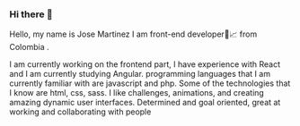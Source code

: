 ### Hi there 👋
Hello, my name is  Jose Martinez  I am  front-end developer🎯📈 from Colombia .


I am currently working on the frontend part, I have experience with React and I am currently studying Angular.
programming languages that I am currently familiar with are javascript and php. Some of the technologies that I know are html, css, sass.
I like challenges, animations, and creating amazing dynamic user interfaces. Determined and goal oriented, great at working and collaborating with people
<!--
**jose-92/jose-92** is a ✨ _special_ ✨ repository because its `README.md` (this file) appears on your GitHub profile.


- 🌱 I’m currently learning ...
- 👯 I’m looking to collaborate on ...
- 🤔 I’m looking for help with ...
- 💬 Ask me about ...
- 📫 How to reach me: ...
- 😄 Pronouns: ...
- ⚡ Fun fact: ...
-->
